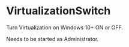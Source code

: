 # VirtualizationSwitch
Turn Virtualization on Windows 10+ ON or OFF.

Needs to be started as Administrator.
